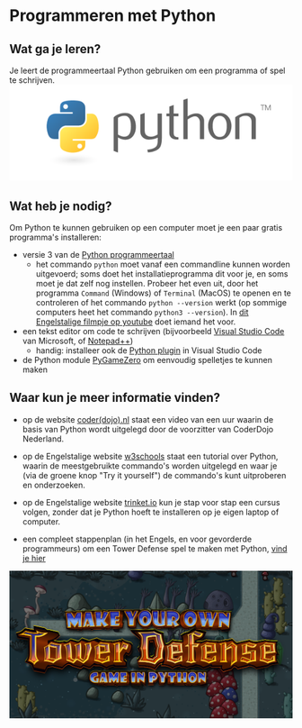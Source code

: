 # Programmeren met Python

## Wat ga je leren?
Je leert de programmeertaal Python gebruiken om een programma of spel te schrijven.
![Logo](python_logo.png)

## Wat heb je nodig?
Om Python te kunnen gebruiken op een computer moet je een paar gratis programma's installeren:

- versie 3 van de [Python programmeertaal](https://www.python.org/downloads/)
  - het commando `python` moet vanaf een commandline kunnen worden uitgevoerd; soms doet het installatieprogramma dit voor je, en soms moet je dat zelf nog instellen. Probeer het even uit, door het programma `Command` (Windows) of `Terminal` (MacOS) te openen en te controleren of het commando `python --version` werkt (op sommige computers heet het commando `python3 --version`).  In [dit Engelstalige filmpje op youtube](https://www.youtube.com/watch?v=LI0bpqpERlM) doet iemand het voor.
- een tekst editor om code te schrijven (bijvoorbeeld [Visual Studio Code](https://code.visualstudio.com) van Microsoft, of [Notepad++](https://notepad-plus-plus.org/downloads/))
  - handig: installeer ook de [Python plugin](https://marketplace.visualstudio.com/items?itemName=ms-python.python) in Visual Studio Code
- de Python module [PyGameZero](https://pygame-zero.readthedocs.io/) om eenvoudig spelletjes te kunnen maken

## Waar kun je meer informatie vinden?
- op de website [coder(dojo).nl](https://coderdojo.nl/online-les/python/basis-programmeren) staat een video van een uur waarin de basis van Python wordt uitgelegd door de voorzitter van CoderDojo Nederland.
- op de Engelstalige website [w3schools](https://www.w3schools.com/python/) staat een tutorial over Python, waarin de meestgebruikte commando's worden uitgelegd en waar je (via de groene knop "Try it yourself") de commando's kunt uitproberen en onderzoeken.
- op de Engelstalige website [trinket.io](https://hourofpython.trinket.io/a-visual-introduction-to-python#/welcome/an-hour-of-code) kun je stap voor stap een cursus volgen, zonder dat je Python hoeft te installeren op je eigen laptop of computer.

- een compleet stappenplan (in het Engels, en voor gevorderde programmeurs) om een Tower Defense spel te maken met Python, [vind je hier](https://www.inspiredpython.com/course/create-tower-defense-game/make-your-own-tower-defense-game-with-pygame#introduction-course-plan)

![Make your own Tower Defense](tower-defense-bg.png)

